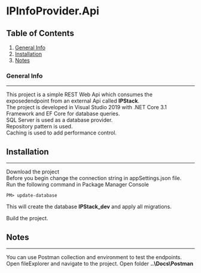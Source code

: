 # IPInfoProvider.Api
## Table of Contents
1. [General Info](#general-info)
2. [Installation](#installation)
3. [Notes](#notes)
### General Info
***
This project is a simple REST Web Api which consumes the exposedendpoint from an external Api called **IPStack**.<br/>
The project is developed in Visual Studio 2019 with .NET Core 3.1 Framework and EF Core for database queries.<br/>
SQL Server is used as a database provider.<br/>
Repository pattern is used.<br/>
Caching is used to add performance control.<br/>

## Installation
***
Download the project <br/>
Before you begin change the connection string in appSettings.json file.<br/>
Run the following command in Package Manager Console
```
PM> update-database
```
This will create the database **IPStack_dev** and apply all migrations.<br/>

Build the project.
## Notes
***

You can use Postman collection and environment to test the endpoints. <br/>
Open fileExplorer and navigate to the project. Open folder **..\Docs\Postman**



